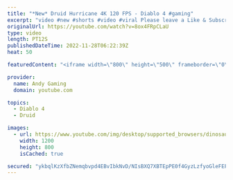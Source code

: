 ```yaml
---
title: "*New* Druid Hurricane 4K 120 FPS - Diablo 4 #gaming"
excerpt: "video #new #shorts #video #viral Please leave a Like & Subscribe, it helps the channel grow!"
originalUrl: https://youtube.com/watch?v=8ox4FRpCLaU
type: video
length: PT12S
publishedDateTime: 2022-11-28T06:22:39Z
heat: 50

featuredContent: "<iframe width=\"800\" height=\"500\" frameborder=\"0\" src=\"https://www.youtube.com/embed/8ox4FRpCLaU\" allow=\"accelerometer; autoplay; encrypted-media; gyroscope; picture-in-picture\" allowfullscreen></iframe>"

provider:
  name: Andy Gaming
  domain: youtube.com

topics:
  - Diablo 4
  - Druid

images:
  - url: https://www.youtube.com/img/desktop/supported_browsers/dinosaur.png
    width: 1200
    height: 800
    isCached: true

secured: "ykbqlKzXfbZNemqbvpd4EBvIbkNvD/NIsBXQ7XBTEpPE0f4GyzLzfyoGleFEPCIeq6UOHku0rGsISGihGLcx4g0yjkVpv4ndIgvbMy5dcrbDks1ThtEZo7WA1RKIzWRkJKVdPVw5CH1PcxpOwzBtkrW9tkSpoDXbb9tPJAUSu/dBZRzb19cQgDWNj9kjJrAR6dLxp7d+uOFZM8PJ+p+YtDoUjVKHi1SBWc7fb9Y5KigHIM5E5k5udMxqBOF8UdYV3TrdrmgTFwHBOUXr2osSybDiaHapB+Hjo4H6eE15OTTxf5azHWAK4USn6KqWEyiHZaorRtYgET/6ISCESUnrtX20lzCjM6ILD2BoyWA/50VMRYzLoNuN1ndkS2ayuG5D/rIEI/NTi82V5IIZOvftBSyPIEOnVt7Mzx2zoXZz3Tg=;1Iii00CHG9+XZR0+PuONhw=="
---
```


